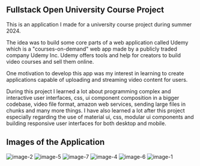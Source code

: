 ## Fullstack Open University Course Project

This is an application I made for a university course project during summer 2024.

The idea was to build some core parts of a web application called Udemy which is a "courses-on-demand" web app made by a publicly traded company Udemy Inc. Udemy offers tools and help for creators to build video courses and sell them online.

One motivation to develop this app was my interest in learning to create applications capable of uploading and streaming video content for users.

During this project I learned a lot about programming complex and interactive user interfaces, css, ui component composition in a bigger codebase, video file format, amazon web services, sending large files in chunks and many more things. I have also learned a lot after this project especially regarding the use of material ui, css, modular ui components and building responsive user interfaces for both desktop and mobile.

## Images of the Application

![image-2](https://github.com/user-attachments/assets/81f7960b-1e00-4669-995d-44dc5e71aa02)
![image-5](https://github.com/user-attachments/assets/4f516605-63b7-4f2b-a930-04f5027a4fe1)
![image-7](https://github.com/user-attachments/assets/84320f67-1a8e-43df-b9f4-fcb8f4c305b5)
![image-4](https://github.com/user-attachments/assets/09a9dcb0-0c57-4dd4-8462-15e1fff62185)
![image-6](https://github.com/user-attachments/assets/2ad1a3ae-b4b8-428a-b467-446022195230)
![image-1](https://github.com/user-attachments/assets/8bff23ee-c836-488e-bb5e-58e4c44031eb)
